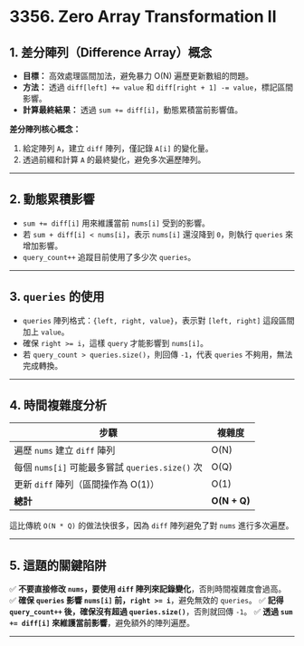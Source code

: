 # 3356. Zero Array Transformation II

## 1. 差分陣列（Difference Array）概念
- **目標：** 高效處理區間加法，避免暴力 O(N) 遍歷更新數組的問題。
- **方法：** 透過 `diff[left] += value` 和 `diff[right + 1] -= value`，標記區間影響。
- **計算最終結果：** 透過 `sum += diff[i]`，動態累積當前影響值。

**差分陣列核心概念：**
1. 給定陣列 `A`，建立 `diff` 陣列，僅記錄 `A[i]` 的變化量。
2. 透過前綴和計算 `A` 的最終變化，避免多次遍歷陣列。

---

## 2. 動態累積影響
- `sum += diff[i]` 用來維護當前 `nums[i]` 受到的影響。
- 若 `sum + diff[i] < nums[i]`，表示 `nums[i]` 還沒降到 `0`，則執行 `queries` 來增加影響。
- `query_count++` 追蹤目前使用了多少次 `queries`。

---

## 3. `queries` 的使用
- `queries` 陣列格式：`{left, right, value}`，表示對 `[left, right]` 這段區間加上 `value`。
- 確保 `right >= i`，這樣 `query` 才能影響到 `nums[i]`。
- 若 `query_count > queries.size()`，則回傳 `-1`，代表 `queries` 不夠用，無法完成轉換。

---

## 4. 時間複雜度分析
| 步驟 | 複雜度 |
|------|--------|
| 遍歷 `nums` 建立 `diff` 陣列 | O(N) |
| 每個 `nums[i]` 可能最多嘗試 `queries.size()` 次 | O(Q) |
| 更新 `diff` 陣列（區間操作為 O(1)） | O(1) |
| **總計** | **O(N + Q)** |

這比傳統 `O(N * Q)` 的做法快很多，因為 `diff` 陣列避免了對 `nums` 進行多次遍歷。

---

## 5. 這題的關鍵陷阱
✅ **不要直接修改 `nums`，要使用 `diff` 陣列來記錄變化**，否則時間複雜度會過高。
✅ **確保 `queries` 影響 `nums[i]` 前，`right >= i`**，避免無效的 `queries`。
✅ **記得 `query_count++` 後，確保沒有超過 `queries.size()`**，否則就回傳 `-1`。
✅ **透過 `sum += diff[i]` 來維護當前影響**，避免額外的陣列遍歷。

---


